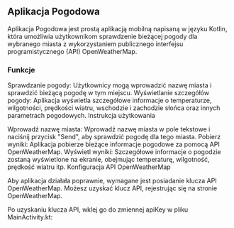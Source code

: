 ## Aplikacja Pogodowa

Aplikacja Pogodowa jest prostą aplikacją mobilną napisaną w języku Kotlin, która umożliwia użytkownikom sprawdzenie bieżącej pogody dla wybranego miasta z wykorzystaniem publicznego interfejsu programistycznego (API) OpenWeatherMap.

### Funkcje

Sprawdzanie pogody: Użytkownicy mogą wprowadzić nazwę miasta i sprawdzić bieżącą pogodę w tym miejscu.
Wyświetlanie szczegółów pogody: Aplikacja wyświetla szczegółowe informacje o temperaturze, wilgotności, prędkości wiatru, wschodzie i zachodzie słońca oraz innych parametrach pogodowych.
Instrukcja użytkowania

Wprowadź nazwę miasta: Wprowadź nazwę miasta w pole tekstowe i naciśnij przycisk "Send", aby sprawdzić pogodę dla tego miasta.
Pobierz wyniki: Aplikacja pobierze bieżące informacje pogodowe za pomocą API OpenWeatherMap.
Wyświetl wyniki: Szczegółowe informacje o pogodzie zostaną wyświetlone na ekranie, obejmując temperaturę, wilgotność, prędkość wiatru itp.
Konfiguracja API OpenWeatherMap

Aby aplikacja działała poprawnie, wymagane jest posiadanie klucza API OpenWeatherMap. Możesz uzyskać klucz API, rejestrując się na stronie OpenWeatherMap.

Po uzyskaniu klucza API, wklej go do zmiennej apiKey w pliku MainActivity.kt:
